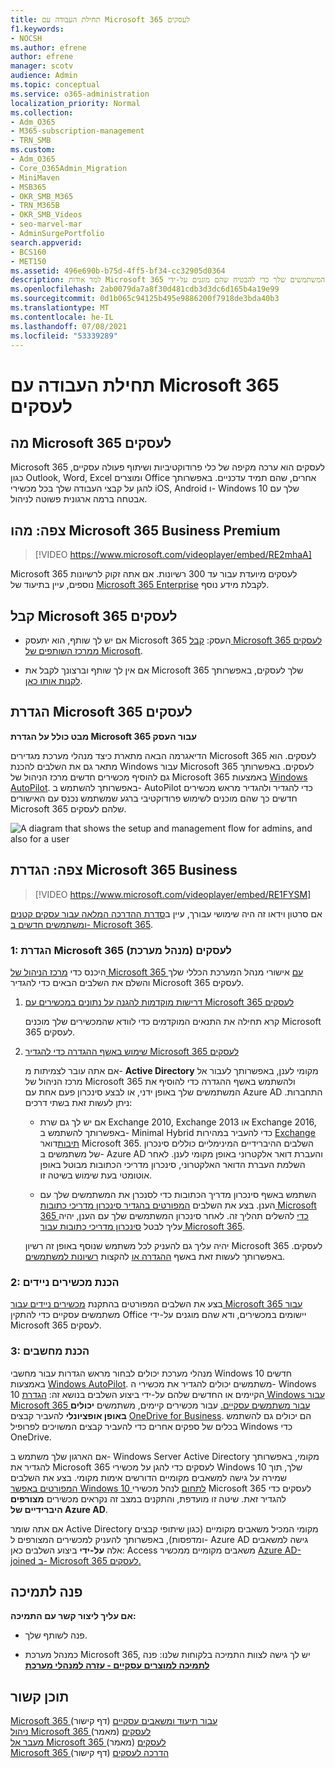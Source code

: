 ```yaml
---
title: תחילת העבודה עם Microsoft 365 לעסקים
f1.keywords:
- NOCSH
ms.author: efrene
author: efrene
manager: scotv
audience: Admin
ms.topic: conceptual
ms.service: o365-administration
localization_priority: Normal
ms.collection:
- Adm_O365
- M365-subscription-management
- TRN_SMB
ms.custom:
- Adm_O365
- Core_O365Admin_Migration
- MiniMaven
- MSB365
- OKR_SMB_M365
- TRN_M365B
- OKR_SMB_Videos
- seo-marvel-mar
- AdminSurgePortfolio
search.appverid:
- BCS160
- MET150
ms.assetid: 496e690b-b75d-4ff5-bf34-cc32905d0364
description: למד אודות Microsoft 365 לעסקים, כיצד להגדיר אותו ואופן הכנת המכשירים והמחשבים של המשתמשים שלך כדי להבטיח שהם מוגנים על-ידי Microsoft 365 לעסקים.
ms.openlocfilehash: 2ab0079da7a8f30d481cdb3d3dc6d165b4a19e99
ms.sourcegitcommit: 0d1b065c94125b495e9886200f7918de3bda40b3
ms.translationtype: MT
ms.contentlocale: he-IL
ms.lasthandoff: 07/08/2021
ms.locfileid: "53339289"
---
```

# <a name="get-started-with-microsoft-365-for-business"></a>תחילת העבודה עם Microsoft 365 לעסקים

## <a name="what-is-microsoft-365-for-business"></a>מה Microsoft 365 לעסקים

Microsoft 365 לעסקים הוא ערכה מקיפה של כלי פרודוקטיביות ושיתוף פעולה עסקיים, כגון Outlook, Word, Excel ומוצרים Office אחרים, שהם תמיד עדכניים. באפשרותך להגן על קבצי העבודה שלך בכל מכשירי iOS, Android ו- Windows 10 שלך עם אבטחה ברמה ארגונית פשוטה לניהול.

## <a name="watch-what-is-microsoft-365-business-premium"></a>צפה: מהו Microsoft 365 Business Premium

> [!VIDEO https://www.microsoft.com/videoplayer/embed/RE2mhaA] 
  
Microsoft 365 לעסקים מיועדת עבור עד 300 רשיונות. אם אתה זקוק לרשיונות נוספים, עיין בתיעוד של [Microsoft 365 Enterprise](../enterprise/index.yml) לקבלת מידע נוסף. 
  
## <a name="get-microsoft-365-for-business"></a>קבל Microsoft 365 לעסקים

- אם יש לך שותף, הוא יתעסק Microsoft 365 העסק: [קבל Microsoft 365 לעסקים ממרכז השותפים של Microsoft](get-microsoft-365-business.md).
    
- אם אין לך שותף וברצונך לקבל את Microsoft 365 שלך לעסקים, באפשרותך [לקנות אותו כאן](https://www.microsoft.com/microsoft-365/business).
    
## <a name="set-up-microsoft-365-for-business"></a>הגדרת Microsoft 365 לעסקים

 **מבט כולל על הגדרת Microsoft 365 עבור העסק**
  
הדיאגרמה הבאה מתארת כיצד מנהלי מערכת מגדירים Microsoft 365 לעסקים. הוא מתאר גם את השלבים להכנת Windows עבור Microsoft 365 לעסקים. באפשרותך גם להוסיף מכשירים חדשים מרכז הניהול של Microsoft 365 באמצעות [Windows AutoPilot](add-autopilot-devices-and-profile.md). באפשרותך להשתמש ב- AutoPilot כדי להגדיר ולהגדיר מראש מכשירים חדשים כך שהם מוכנים לשימוש פרודוקטיבי ברגע שמשתמש נכנס עם האישורים Microsoft 365 שלהם לעסקים.
  
![A diagram that shows the setup and management flow for admins, and also for a user](../media/249f81fc-7e79-44c7-8425-3a0b7b651c3b.png)

## <a name="watch-set-up-microsoft-365-business"></a>צפה: הגדרת Microsoft 365 Business

> [!VIDEO https://www.microsoft.com/videoplayer/embed/RE1FYSM] 

אם סרטון וידאו זה היה שימושי עבורך, עיין ב[סדרת ההדרכה המלאה עבור עסקים קטנים ומשתמשים חדשים ב- Microsoft 365](../business-video/index.yml).

  
### <a name="1-set-up-microsoft-365-for-business-admin"></a>1: הגדרת Microsoft 365 לעסקים (מנהל מערכת)

היכנס כדי [מרכז הניהול של Microsoft 365 עם](https://admin.microsoft.com/adminportal/home) אישורי מנהל המערכת הכללי שלך והשלם את השלבים הבאים כדי להגדיר Microsoft 365 לעסקים. 
  
1. [דרישות מוקדמות להגנה על נתונים במכשירים עם Microsoft 365 לעסקים](pre-requisites-for-data-protection.md)
    
    קרא תחילה את התנאים המוקדמים כדי לוודא שהמכשירים שלך מוכנים Microsoft 365 לעסקים.
    
2. [שימוש באשף ההגדרה כדי להגדיר Microsoft 365 לעסקים](set-up.md)
    
    אם אתה עובר לצמיתות מ- **Active Directory** מקומי לענן, באפשרותך לעבור אל מרכז הניהול של Microsoft 365 ולהשתמש באשף ההגדרה כדי להוסיף את המשתמשים שלך באופן ידני, או לבצע סינכרון פעם אחת עם Azure AD התחברות. ניתן לעשות זאת בשתי דרכים: 
    
    - אם יש לך גם שרת Exchange 2010, Exchange 2013 או Exchange 2016, באפשרותך להשתמש ב- Minimal Hybrid כדי להעביר במהירות [Exchange תיבות](/Exchange/mailbox-migration/use-minimal-hybrid-to-quickly-migrate)דואר Microsoft 365. השלבים ההיברידיים המינימליים כוללים סינכרון של משתמשים ב- Azure AD והעברת דואר אלקטרוני באופן מקומי לענן. לאחר השלמת העברת הדואר האלקטרוני, סינכרון מדריכי הכתובות מבוטל באופן אוטומטי בעת שימוש בשיטה זו.
    
    - השתמש באשף סינכרון מדריך הכתובות כדי לסנכרן את המשתמשים שלך עם הענן. בצע את השלבים [המפורטים בהגדיר סינכרון מדריכי כתובות Microsoft 365 כדי](../enterprise/set-up-directory-synchronization.md) להשלים תהליך זה. לאחר סינכרון המשתמשים שלך עם הענן, יהיה עליך לבטל [סינכרון מדריכי כתובות עבור Microsoft 365](../enterprise/turn-off-directory-synchronization.md).
    
    יהיה עליך גם להעניק לכל משתמש שנוסף באופן זה רשיון Microsoft 365 לעסקים. באפשרותך לעשות זאת באשף [ההגדרה או](set-up.md) להקצות [רשיונות למשתמשים](../admin/manage/assign-licenses-to-users.md).
    
### <a name="2-prepare-mobile-devices"></a>2: הכנת מכשירים ניידים

בצע את השלבים המפורטים בהתקנת [מכשירים ניידים עבור Microsoft 365 עבור](set-up-mobile-devices.md) משתמשים עסקיים כדי להתקין Office יישומים במכשירים, ודא שהם מוגנים על-ידי Microsoft 365 לעסקים. 
  
### <a name="3-prepare-pcs"></a>3: הכנת מחשבים

מנהלי מערכת יכולים לבחור מראש הגדרות עבור מחשבי Windows 10 חדשים באמצעות [Windows AutoPilot](add-autopilot-devices-and-profile.md). משתמשים יכולים להגדיר את מכשירי ה- Windows 10 הקיימים או החדשים שלהם על-ידי ביצוע השלבים בנושא זה: [הגדרת Windows עבור Microsoft 365 עבור משתמשים עסקיים.](set-up-windows-devices.md) עבור מכשירים קיימים, משתמשים **יכולים באופן אופציונלי** להעביר קבצים [OneDrive for Business](move-files-to-onedrive.md). הם יכולים גם להשתמש בכלים של ספקים אחרים כדי להעביר קבצים המשויכים לפרופיל Windows כדי OneDrive.
  
אם הארגון שלך משתמש ב- Windows Server Active Directory מקומי, באפשרותך להגדיר את Microsoft 365 לעסקים כדי להגן על מכשירי Windows 10 שלך, תוך שמירה על גישה למשאבים מקומיים הדורשים אימות מקומי. בצע את השלבים [המפורטים באפשר Windows 10 לתחום](manage-windows-devices.md) לנהל מכשירי Microsoft 365 לעסקים כדי להגדיר זאת. שיטה זו מועדפת, והתקנים במצב זה נקראים מכשירים **מצורפים היברידיים של Azure AD**. 
  
אם אתה שומר Active Directory מקומי המכיל משאבים מקומיים (כגון שיתופי קבצים ומדפסות), באפשרותך להעניק למכשירים המצורפים ל- Azure AD גישה למשאבים אלה **על-ידי** ביצוע השלבים כאן: Access משאבים מקומיים ממכשיר [Azure AD-joined ב- Microsoft 365 לעסקים.](access-resources.md)
  
  
## <a name="contact-support"></a>פנה לתמיכה

 **אם עליך ליצור קשר עם התמיכה:**
  
- פנה לשותף שלך.
    
- כמנהל מערכת Microsoft 365, יש לך גישה לצוות התמיכה בלקוחות שלנו: פנה **[לתמיכה למוצרים עסקיים - עזרה למנהלי מערכת](../business-video/get-help-support.md)**
    
## <a name="related-content"></a>תוכן קשור

[Microsoft 365 עבור תיעוד ומשאבים עסקיים](./index.yml) (דף קישור)\
[ניהול Microsoft 365 לעסקים](manage.md) (מאמר)\
[מעבר אל Microsoft 365 לעסקים](migrate-to-microsoft-365-business.md) (מאמר)\
[Microsoft 365 הדרכה לעסקים](../business-video/index.yml) (דף קישור)